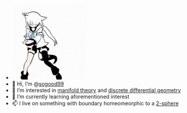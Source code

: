 - [<img src="fig/fubuki-dance.gif" width="200" height="200" />](https://www.youtube.com/channel/UCdn5BQ06XqgXoAxIhbqw5Rg)
- 👋 Hi, I’m @[sogood99](https://github.com/sogood99/)
- 👀 I’m interested in [manifold theory](https://en.wikipedia.org/wiki/Differentiable_manifold) and [discrete differential geometry](https://en.wikipedia.org/wiki/Discrete_differential_geometry)
- 🌱 I’m currently learning aforementioned interest
- 📫 I live on something with boundary homeomeorphic to a [2-sphere](https://en.wikipedia.org/wiki/Earth)

<!---
sogood99/sogood99 is a ✨ special ✨ repository because its `README.md` (this file) appears on your GitHub profile.
You can click the Preview link to take a look at your changes.
--->
